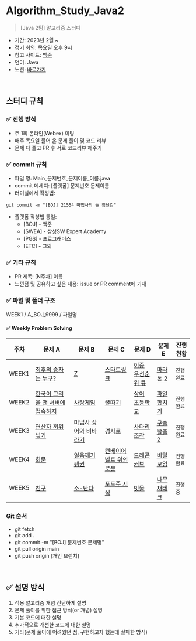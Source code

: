 # Algorithm_Study_Java2

> [Java 2팀] 알고리즘 스터디
- 기간: 2023년 2월 ~ 
- 정기 회의: 목요일 오후 9시
- 참고 사이트: [백준](https://www.acmicpc.net/)
- 언어: Java
- 노션: [바로가기](https://www.notion.so/lemonade-log/3d9c9efa77154cb0b1dbb2961056bd1b)

<br>

## 스터디 규칙 

### ✅ 진행 방식
- 주 1회 온라인(Webex) 미팅
- 매주 목요일 풀어 온 문제 풀이 및 코드 리뷰
- 문제 다 풀고 PR 후 서로 코드리뷰 해주기 


### ✅ commit 규칙
- 파일 명: Main_문제번호_문제이름_이름.java
- commit 메세지: [플랫폼] 문제번호 문제이름
- 터미널에서 작성법: 
```
git commit -m "[BOJ] 21554 마법사의 돌 장난감"
```
- 플랫폼 작성법 통일: 
  * [BOJ] - 백준 
  * [SWEA] - 삼성SW Expert Academy
  * [PGS] - 프로그래머스
  * [ETC] - 그외
  
### ✅ 기타 규칙
- PR 제목: [N주차] 이름
- 느낀점 및 공유하고 싶은 내용: issue or PR comment에 기재

### ✅ 파일 및 폴더 구조
WEEK1 / A_BOJ_9999 / 파일명

#### ✅ Weekly Problem Solving

| **주차** | **문제 A**    | **문제 B**    | **문제 C**    | **문제 D**    | **문제 E**    | **진행 현황** |
| -------- | ------------- | ------------- | ------------- | ------------- | ------------- | -----------------|
| WEEK1 | [최후의 승자는 누구?](https://www.acmicpc.net/problem/12760) | [Z](https://www.acmicpc.net/problem/1074) | [스타트링크](https://www.acmicpc.net/problem/5014) | [이중 우선순위 큐](https://www.acmicpc.net/problem/7662) | [마라톤 2](https://www.acmicpc.net/problem/10653) | `진행 완료`   |
| WEEK2 | [한국이 그리울 땐 서버에 접속하지](https://www.acmicpc.net/problem/9996) | [사탕게임](https://www.acmicpc.net/problem/3085) | [꿀따기](https://www.acmicpc.net/problem/21758) | [상어 초등학교](https://www.acmicpc.net/problem/21608) | [파일 합치기](https://www.acmicpc.net/problem/11066) | `진행 완료`   |
| WEEK3 | [연산자 끼워넣기](https://www.acmicpc.net/problem/14888) | [마법사 상어와 비바라기](https://www.acmicpc.net/problem/21610) | [경사로](https://www.acmicpc.net/problem/14890) | [사다리 조작](https://www.acmicpc.net/problem/15684) | [구슬 탈출 2](https://www.acmicpc.net/problem/13460) |`진행 완료`   |
| WEEK4 | [회문](https://www.acmicpc.net/problem/17609) | [얼음깨기 펭귄](https://www.acmicpc.net/problem/21738) | [컨베이어 벨트 위의 로봇](https://www.acmicpc.net/problem/20055) | [드래곤 커브](https://www.acmicpc.net/problem/15685) | [비밀 모임](https://www.acmicpc.net/problem/13424) |`진행 완료`   |
| WEEK5 | [친구](https://www.acmicpc.net/problem/1058) | [소-난다](https://www.acmicpc.net/problem/19699) | [포도주 시식](https://www.acmicpc.net/problem/2156) | [빗물](https://www.acmicpc.net/problem/14719) | [나무 재테크](https://www.acmicpc.net/problem/16235) |`진행 중`   |




### Git 순서

- git fetch
- git add .
- git commit -m "[BOJ] 문제번호 문제명"
- git pull origin main
- git push origin [개인 브랜치]

<br>

## ✅ 설명 방식

1. 적용 알고리즘 개념 간단하게 설명
2. 문제 풀이를 위한 접근 방식(or 개념) 설명
3. 기본 코드에 대한 설명
4. 추가적으로 개선한 코드에 대한 설명
5. 기타(문제 풀이에 어려웠던 점, 구현하고자 했는데 실패한 방식)
